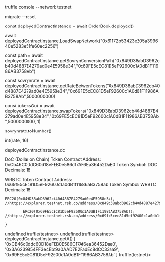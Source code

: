 truffle console --network testnet


migrate --reset


const deployedContractInstance = await OrderBook.deployed()


await deployedContractInstance.LoadSwapNetwork("0x61172b53423e205a399640e5283e51fe60ec2256")


const path = await deployedContractInstance.getSovrynConversionPath("0x849D38abD3962cb40d4887E4279ad0e4E5958e34","0x69FE5cEC81D5eF92600c1A0dB1F11986AB3758Ab")


const sovrynrate = await deployedContractInstance.getRateBetwenTokens("0x849D38abD3962cb40d4887E4279ad0e4E5958e34","0x69FE5cEC81D5eF92600c1A0dB1F11986AB3758Ab",5000000000)


const tokensGot = await deployedContractInstance.swapTokens("0x849D38abD3962cb40d4887E4279ad0e4E5958e34","0x69FE5cEC81D5eF92600c1A0dB1F11986AB3758Ab",5000000000, 1)



sovrynrate.toNumber()

int(rate, 16)


deployedContractInstance.dc


DoC (Dollar on Chain)
Token Contract Address: 0xCb46C0DdC60d18eFEB0e586c17AF6Ea36452DaE0
Token Symbol: DOC
Decimals: 18

WRBTC
Token Contract Address: 0x69fE5cEc81D5eF92600c1a0dB1f11986aB3758ab
Token Symbol: WRBTC
Decimals: 18



    ERC20(0x849D38abD3962cb40d4887E4279ad0e4E5958e34), //https://explorer.testnet.rsk.co/address/0x849d38abd3962cb40d4887e4279ad0e4e5958e34

            ERC20(0x69FE5cEC81D5eF92600c1A0dB1F11986AB3758Ab)); //https://explorer.testnet.rsk.co/address/0x69fe5cec81d5ef92600c1a0db1f11986ab3758ab

    }


undefined
truffle(testnet)> undefined
truffle(testnet)> deployedContractInstance.getA()
[ '0xCB46c0ddc60D18eFEB0E586C17Af6ea36452Dae0',
  '0x3A6239854FF3e4Ebf9a0AAD7E2FadEc8dCC33aa9',
  '0x69FE5cEC81D5eF92600c1A0dB1F11986AB3758Ab' ]
truffle(testnet)> 
